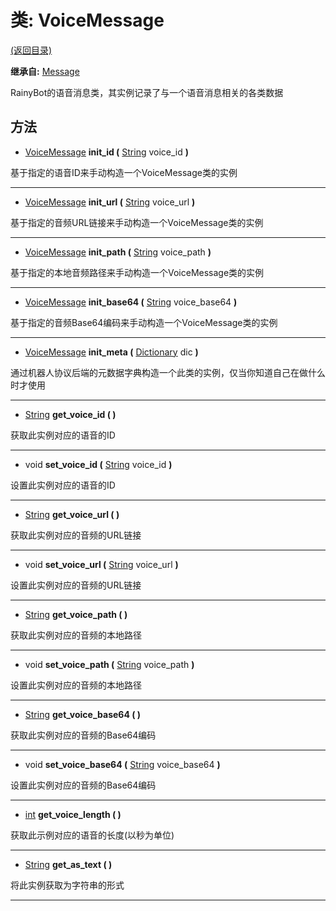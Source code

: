 # 类: VoiceMessage  
[(返回目录)](README.md)  
  
**继承自:** [Message](Message.md)  
  
RainyBot的语音消息类，其实例记录了与一个语音消息相关的各类数据  
  
## 方法 
  
- [VoiceMessage](VoiceMessage.md) **init_id (** [String](https://docs.godotengine.org/en/latest/classes/class_string.html) voice_id **)**  
  
基于指定的语音ID来手动构造一个VoiceMessage类的实例  
  
---  
  
- [VoiceMessage](VoiceMessage.md) **init_url (** [String](https://docs.godotengine.org/en/latest/classes/class_string.html) voice_url **)**  
  
基于指定的音频URL链接来手动构造一个VoiceMessage类的实例  
  
---  
  
- [VoiceMessage](VoiceMessage.md) **init_path (** [String](https://docs.godotengine.org/en/latest/classes/class_string.html) voice_path **)**  
  
基于指定的本地音频路径来手动构造一个VoiceMessage类的实例  
  
---  
  
- [VoiceMessage](VoiceMessage.md) **init_base64 (** [String](https://docs.godotengine.org/en/latest/classes/class_string.html) voice_base64 **)**  
  
基于指定的音频Base64编码来手动构造一个VoiceMessage类的实例  
  
---  
  
- [VoiceMessage](VoiceMessage.md) **init_meta (** [Dictionary](https://docs.godotengine.org/en/latest/classes/class_dictionary.html) dic **)**  
  
通过机器人协议后端的元数据字典构造一个此类的实例，仅当你知道自己在做什么时才使用  
  
---  
  
- [String](https://docs.godotengine.org/en/latest/classes/class_string.html) **get_voice_id ( )**  
  
获取此实例对应的语音的ID  
  
---  
  
- void **set_voice_id (** [String](https://docs.godotengine.org/en/latest/classes/class_string.html) voice_id **)**  
  
设置此实例对应的语音的ID  
  
---  
  
- [String](https://docs.godotengine.org/en/latest/classes/class_string.html) **get_voice_url ( )**  
  
获取此实例对应的音频的URL链接  
  
---  
  
- void **set_voice_url (** [String](https://docs.godotengine.org/en/latest/classes/class_string.html) voice_url **)**  
  
设置此实例对应的音频的URL链接  
  
---  
  
- [String](https://docs.godotengine.org/en/latest/classes/class_string.html) **get_voice_path ( )**  
  
获取此实例对应的音频的本地路径  
  
---  
  
- void **set_voice_path (** [String](https://docs.godotengine.org/en/latest/classes/class_string.html) voice_path **)**  
  
设置此实例对应的音频的本地路径  
  
---  
  
- [String](https://docs.godotengine.org/en/latest/classes/class_string.html) **get_voice_base64 ( )**  
  
获取此实例对应的音频的Base64编码  
  
---  
  
- void **set_voice_base64 (** [String](https://docs.godotengine.org/en/latest/classes/class_string.html) voice_base64 **)**  
  
设置此实例对应的音频的Base64编码  
  
---  
  
- [int](https://docs.godotengine.org/en/latest/classes/class_int.html) **get_voice_length ( )**  
  
获取此示例对应的语音的长度(以秒为单位)  
  
---  
  
- [String](https://docs.godotengine.org/en/latest/classes/class_string.html) **get_as_text ( )**  
  
将此实例获取为字符串的形式  
  
---  
  

